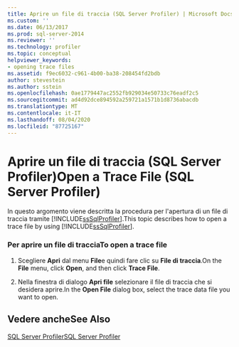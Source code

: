 ```yaml
---
title: Aprire un file di traccia (SQL Server Profiler) | Microsoft Docs
ms.custom: ''
ms.date: 06/13/2017
ms.prod: sql-server-2014
ms.reviewer: ''
ms.technology: profiler
ms.topic: conceptual
helpviewer_keywords:
- opening trace files
ms.assetid: f9ec6032-c961-4b00-ba38-208454fd2bdb
author: stevestein
ms.author: sstein
ms.openlocfilehash: 0ae1779447ac2552fb929034e50733c76eadf2c5
ms.sourcegitcommit: ad4d92dce894592a259721a1571b1d8736abacdb
ms.translationtype: MT
ms.contentlocale: it-IT
ms.lasthandoff: 08/04/2020
ms.locfileid: "87725167"
---
```

# <a name="open-a-trace-file-sql-server-profiler"></a><span data-ttu-id="2a364-102">Aprire un file di traccia (SQL Server Profiler)</span><span class="sxs-lookup"><span data-stu-id="2a364-102">Open a Trace File (SQL Server Profiler)</span></span>
  <span data-ttu-id="2a364-103">In questo argomento viene descritta la procedura per l'apertura di un file di traccia tramite [!INCLUDE[ssSqlProfiler](../../includes/sssqlprofiler-md.md)].</span><span class="sxs-lookup"><span data-stu-id="2a364-103">This topic describes how to open a trace file by using [!INCLUDE[ssSqlProfiler](../../includes/sssqlprofiler-md.md)].</span></span>  
  
### <a name="to-open-a-trace-file"></a><span data-ttu-id="2a364-104">Per aprire un file di traccia</span><span class="sxs-lookup"><span data-stu-id="2a364-104">To open a trace file</span></span>  
  
1.  <span data-ttu-id="2a364-105">Scegliere **Apri** dal menu **File**e quindi fare clic su **File di traccia**.</span><span class="sxs-lookup"><span data-stu-id="2a364-105">On the **File** menu, click **Open**, and then click **Trace File**.</span></span>  
  
2.  <span data-ttu-id="2a364-106">Nella finestra di dialogo **Apri file** selezionare il file di traccia che si desidera aprire.</span><span class="sxs-lookup"><span data-stu-id="2a364-106">In the **Open File** dialog box, select the trace data file you want to open.</span></span>  
  
## <a name="see-also"></a><span data-ttu-id="2a364-107">Vedere anche</span><span class="sxs-lookup"><span data-stu-id="2a364-107">See Also</span></span>  
 [<span data-ttu-id="2a364-108">SQL Server Profiler</span><span class="sxs-lookup"><span data-stu-id="2a364-108">SQL Server Profiler</span></span>](sql-server-profiler.md)  
  
  
